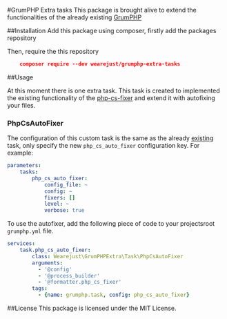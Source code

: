 #GrumPHP Extra tasks
This package is brought alive to extend the functionalities of the already existing [GrumPHP](https://github.com/phpro/grumphp)

##Installation
Add this package using composer, firstly add the packages repository


  Then, require the this repository

```json
	composer require --dev wearejust/grumphp-extra-tasks
```

##Usage

At this moment there is one extra task. This task is created to implemented the existing functionality of the [php-cs-fixer](https://github.com/phpro/grumphp/blob/master/doc/tasks/php_cs_fixer.md) and extend it with autofixing your files.

### PhpCsAutoFixer
The configuration of this custom task is the same as the already [existing](https://github.com/phpro/grumphp/blob/master/doc/tasks/php_cs_fixer.md) task, only specify the new `php_cs_auto_fixer` configuration key. For example:

```yaml
parameters:
    tasks:
        php_cs_auto_fixer:
            config_file: ~
            config: ~
            fixers: []
            level: ~
            verbose: true
```

To use the autofixer, add the following piece of code to your projectsroot `grumphp.yml` file.

```yml
services:
    task.php_cs_auto_fixer:
        class: Wearejust\GrumPHPExtra\Task\PhpCsAutoFixer
        arguments:
          - '@config'
          - '@process_builder'
          - '@formatter.php_cs_fixer'
        tags:
          - {name: grumphp.task, config: php_cs_auto_fixer}
```

##License
This package is licensed under the MIT License.  		
